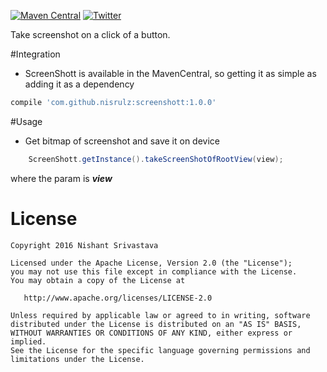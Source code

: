 [![Maven Central](https://maven-badges.herokuapp.com/maven-central/com.github.nisrulz/screenshott/badge.svg)](https://maven-badges.herokuapp.com/maven-central/com.github.nisrulz/screenshott) [![Twitter](https://img.shields.io/badge/Twitter-@nisrulz-blue.svg?style=flat)](http://twitter.com/nisrulz)

Take screenshot on a click of a button.

#Integration
- ScreenShott is available in the MavenCentral, so getting it as simple as adding it as a dependency
```gradle
compile 'com.github.nisrulz:screenshott:1.0.0'
```

#Usage
+ Get bitmap of screenshot and save it on device
```java
    ScreenShott.getInstance().takeScreenShotOfRootView(view);
```

where the param is _**view**_

License
=======

    Copyright 2016 Nishant Srivastava

    Licensed under the Apache License, Version 2.0 (the "License");
    you may not use this file except in compliance with the License.
    You may obtain a copy of the License at

       http://www.apache.org/licenses/LICENSE-2.0

    Unless required by applicable law or agreed to in writing, software
    distributed under the License is distributed on an "AS IS" BASIS,
    WITHOUT WARRANTIES OR CONDITIONS OF ANY KIND, either express or implied.
    See the License for the specific language governing permissions and
    limitations under the License.

